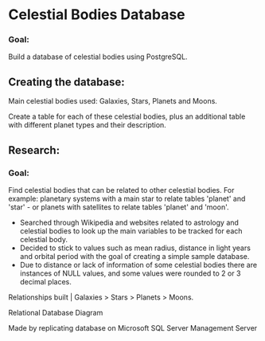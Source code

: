 # Celestial Bodies Database

### Goal:
Build a database of celestial bodies using PostgreSQL.

## Creating the database:

Main celestial bodies used: Galaxies, Stars, Planets and Moons.

Create a table for each of these celestial bodies, plus an additional table with different planet types and their description.

## Research:

### Goal: 

Find celestial bodies that can be related to other celestial bodies. For example: planetary systems with a main star to relate tables 'planet' and 'star' - or planets with satellites to relate tables 'planet' and 'moon'.

- Searched through Wikipedia and websites related to astrology and celestial bodies to look up the main variables to be tracked for each celestial body.
- Decided to stick to values such as mean radius, distance in light years and orbital period with the goal of creating a simple sample database.
- Due to distance or lack of information of some celestial bodies there are instances of NULL values, and some values were rounded to 2 or 3 decimal places.

Relationships built | Galaxies > Stars > Planets > Moons.

Relational Database Diagram

Made by replicating database on Microsoft SQL Server Management Server
